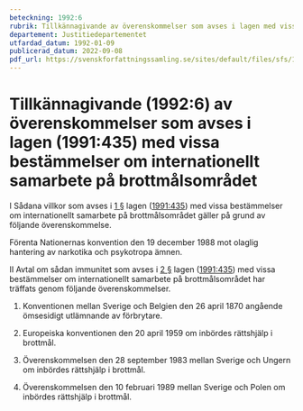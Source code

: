 ```yaml
---
beteckning: 1992:6
rubrik: Tillkännagivande av överenskommelser som avses i lagen med vissa bestämmelser om internationellt samarbete på brottmålsområdet
departement: Justitiedepartementet
utfardad_datum: 1992-01-09
publicerad_datum: 2022-09-08
pdf_url: https://svenskforfattningssamling.se/sites/default/files/sfs/1992-01/SFS1992-6.pdf
---
```


# Tillkännagivande (1992:6) av överenskommelser som avses i lagen (1991:435) med vissa bestämmelser om internationellt samarbete på brottmålsområdet

I Sådana villkor som avses i [1 §](#1) lagen ([1991:435](https://selex.se/eli/sfs/1991/435)) med vissa bestämmelser om internationellt samarbete på brottmålsområdet gäller på grund av följande överenskommelse.

Förenta Nationernas konvention den 19 december 1988 mot olaglig hantering av narkotika och psykotropa ämnen.

II Avtal om sådan immunitet som avses i [2 §](#2) lagen ([1991:435](https://selex.se/eli/sfs/1991/435)) med vissa bestämmelser om internationellt samarbete på brottmålsområdet har träffats genom följande överenskommelser.

1. Konventionen mellan Sverige och Belgien den 26 april 1870 angående ömsesidigt utlämnande av förbrytare.

2. Europeiska konventionen den 20 april 1959 om inbördes rättshjälp i brottmål.

3. Överenskommelsen den 28 september 1983 mellan Sverige och Ungern om inbördes rättshjälp i brottmål.

4. Överenskommelsen den 10 februari 1989 mellan Sverige och Polen om inbördes rättshjälp i brottmål.